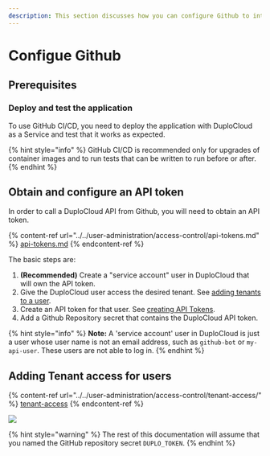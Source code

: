```yaml
---
description: This section discusses how you can configure Github to integrate with Duplo
---
```


# Configue Github

## Prerequisites

### Deploy and test the application

To use GitHub CI/CD, you need to deploy the application with DuploCloud as a Service and test that it works as expected.

{% hint style="info" %}
GitHub CI/CD is recommended only for upgrades of container images and to run tests that can be written to run before or after.
{% endhint %}

## Obtain and configure an API token

In order to call a DuploCloud API from Github, you will need to obtain an API token.

{% content-ref url="../../user-administration/access-control/api-tokens.md" %}
[api-tokens.md](../../user-administration/access-control/api-tokens.md)
{% endcontent-ref %}

The basic steps are:

1. **(Recommended)** Create a "service account" user in DuploCloud that will own the API token.
2. Give the DuploCloud user access the desired tenant. See [adding tenants to a user](../../user-administration/access-control/tenant-access/#adding-tenant-access-for-a-user).
3. Create an API token for that user. See [creating API Tokens](../../user-administration/access-control/api-tokens.md).
4. Add a Github Repository secret that contains the DuploCloud API token.

{% hint style="info" %}
**Note:** A 'service account' user in DuploCloud is just a user whose user name is not an email address, such as `github-bot` or `my-api-user`. These users are not able to log in.
{% endhint %}

## Adding Tenant access for users

{% content-ref url="../../user-administration/access-control/tenant-access/" %}
[tenant-access](../../user-administration/access-control/tenant-access/)
{% endcontent-ref %}

![](<../../.gitbook/assets/Screen Shot 2022-02-24 at 2.32.57 PM.png>)

{% hint style="warning" %}
The rest of this documentation will assume that you named the GitHub repository secret `DUPLO_TOKEN`.
{% endhint %}
